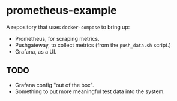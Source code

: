 # prometheus-example

A repository that uses `docker-compose` to bring up:

* Prometheus, for scraping metrics.
* Pushgateway, to collect metrics (from the `push_data.sh` script.)
* Grafana, as a UI.

## TODO

* Grafana config "out of the box".
* Something to put more meaningful test data into the system.